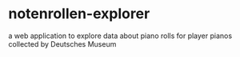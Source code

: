 # notenrollen-explorer
a web application to explore data about piano rolls for player pianos collected by Deutsches Museum
